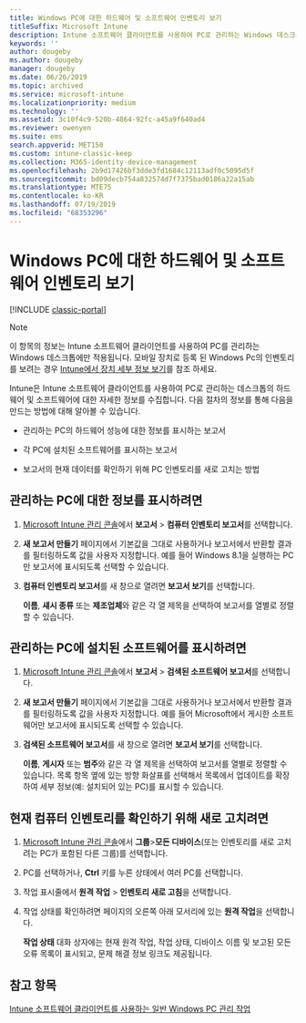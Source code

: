 ```yaml
---
title: Windows PC에 대한 하드웨어 및 소프트웨어 인벤토리 보기
titleSuffix: Microsoft Intune
description: Intune 소프트웨어 클라이언트를 사용하여 PC로 관리하는 Windows 데스크톱에 대한 하드웨어 및 소프트웨어 정보를 확인하는 방법입니다.
keywords: ''
author: dougeby
ms.author: dougeby
manager: dougeby
ms.date: 06/26/2019
ms.topic: archived
ms.service: microsoft-intune
ms.localizationpriority: medium
ms.technology: ''
ms.assetid: 3c10f4c9-520b-4864-92fc-a45a9f640ad4
ms.reviewer: owenyen
ms.suite: ems
search.appverid: MET150
ms.custom: intune-classic-keep
ms.collection: M365-identity-device-management
ms.openlocfilehash: 2b9d17426bf3dde3fd1684c12113adf0c5095d5f
ms.sourcegitcommit: bd09decb754a832574d7f7375bad0186a22a15ab
ms.translationtype: MTE75
ms.contentlocale: ko-KR
ms.lasthandoff: 07/19/2019
ms.locfileid: "68353296"
---
```

# <a name="view-hardware-and-software-inventory-for-windows-pcs"></a>Windows PC에 대한 하드웨어 및 소프트웨어 인벤토리 보기

[!INCLUDE [classic-portal](includes/classic-portal.md)]

> [!NOTE]
> 이 항목의 정보는 Intune 소프트웨어 클라이언트를 사용하여 PC를 관리하는 Windows 데스크톱에만 적용됩니다. 모바일 장치로 등록 된 Windows Pc의 인벤토리를 보려는 경우 [Intune에서 장치 세부 정보 보기](device-inventory.md)를 참조 하세요.

Intune은 Intune 소프트웨어 클라이언트를 사용하여 PC로 관리하는 데스크톱의 하드웨어 및 소프트웨어에 대한 자세한 정보를 수집합니다. 다음 절차의 정보를 통해 다음을 만드는 방법에 대해 알아볼 수 있습니다.

- 관리하는 PC의 하드웨어 성능에 대한 정보를 표시하는 보고서

- 각 PC에 설치된 소프트웨어를 표시하는 보고서

- 보고서의 현재 데이터를 확인하기 위해 PC 인벤토리를 새로 고치는 방법

## <a name="to-display-information-about-pcs-you-manage"></a>관리하는 PC에 대한 정보를 표시하려면

1. [Microsoft Intune 관리 콘솔](https://manage.microsoft.com/)에서 **보고서** &gt; **컴퓨터 인벤토리 보고서**를 선택합니다.

2. **새 보고서 만들기** 페이지에서 기본값을 그대로 사용하거나 보고서에서 반환할 결과를 필터링하도록 값을 사용자 지정합니다. 예를 들어 Windows 8.1을 실행하는 PC만 보고서에 표시되도록 선택할 수 있습니다.

3. **컴퓨터 인벤토리 보고서**를 새 창으로 열려면 **보고서 보기**를 선택합니다.

    **이름**, **섀시 종류** 또는 **제조업체**와 같은 각 열 제목을 선택하여 보고서를 열별로 정렬할 수 있습니다.

## <a name="to-display-software-installed-on-pcs-you-manage"></a>관리하는 PC에 설치된 소프트웨어를 표시하려면

1. [Microsoft Intune 관리 콘솔](https://manage.microsoft.com/)에서 **보고서** &gt; **검색된 소프트웨어 보고서**를 선택합니다.

2. **새 보고서 만들기** 페이지에서 기본값을 그대로 사용하거나 보고서에서 반환할 결과를 필터링하도록 값을 사용자 지정합니다. 예를 들어 Microsoft에서 게시한 소프트웨어만 보고서에 표시되도록 선택할 수 있습니다.

3. **검색된 소프트웨어 보고서**를 새 창으로 열려면 **보고서 보기**를 선택합니다.

    **이름**, **게시자** 또는 **범주**와 같은 각 열 제목을 선택하여 보고서를 열별로 정렬할 수 있습니다. 목록 항목 옆에 있는 방향 화살표를 선택해서 목록에서 업데이트를 확장하여 세부 정보(예: 설치되어 있는 PC)를 표시할 수 있습니다.

## <a name="to-refresh-computer-inventory-to-ensure-it-is-current"></a>현재 컴퓨터 인벤토리를 확인하기 위해 새로 고치려면

1. [Microsoft Intune 관리 콘솔](https://manage.microsoft.com/)에서 **그룹**&gt;**모든 디바이스**(또는 인벤토리를 새로 고치려는 PC가 포함된 다른 그룹)를 선택합니다.

2. PC를 선택하거나, **Ctrl** 키를 누른 상태에서 여러 PC를 선택합니다.

3. 작업 표시줄에서 **원격 작업** &gt; **인벤토리 새로 고침**을 선택합니다.

4. 작업 상태를 확인하려면 페이지의 오른쪽 아래 모서리에 있는 **원격 작업**을 선택합니다.

    **작업 상태** 대화 상자에는 현재 원격 작업, 작업 상태, 디바이스 이름 및 보고된 모든 오류 목록이 표시되고, 문제 해결 정보 링크도 제공됩니다.

## <a name="see-also"></a>참고 항목

[Intune 소프트웨어 클라이언트를 사용하는 일반 Windows PC 관리 작업](common-windows-pc-management-tasks-with-the-microsoft-intune-computer-client.md)
